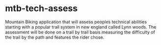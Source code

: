 # mtb-tech-assess
Mountain Biking application that will assess peoples technical abilities starting with a popular trail system in new england called Lynn woods. The assessment will be done on a trail by trail basis measuring the difficulty of the trail by the path and features the rider chose.
